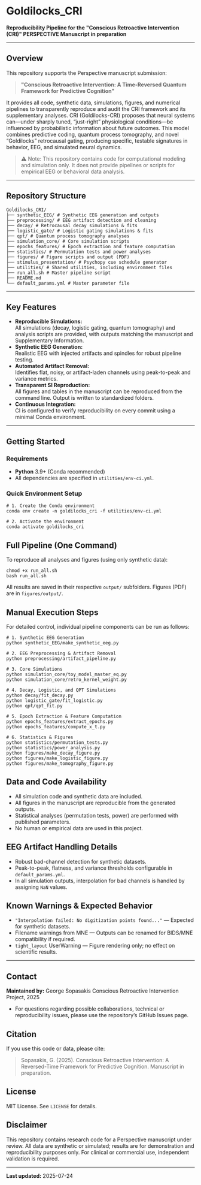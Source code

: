 # Goldilocks_CRI

**Reproducibility Pipeline for the "Conscious Retroactive Intervention (CRI)" PERSPECTIVE Manuscript in preparation**

---

## Overview

This repository supports the Perspective manuscript submission:
> **"Conscious Retroactive Intervention: A Time-Reversed Quantum Framework for Predictive Cognition"**

It provides all code, synthetic data, simulations, figures, and numerical pipelines to transparently reproduce and audit the CRI framework and its supplementary analyses.
CRI (Goldilocks-CRI) proposes that neural systems can—under sharply tuned, “just-right” physiological conditions—be influenced by probabilistic information about future outcomes. This model combines predictive coding, quantum process tomography, and novel “Goldilocks” retrocausal gating, producing specific, testable signatures in behavior, EEG, and simulated neural dynamics.

>⚠️ Note: This repository contains code for computational modeling and simulation only. It does not provide pipelines or scripts for empirical EEG or behavioral data analysis.

---

## Repository Structure

```text
Goldilocks_CRI/
├── synthetic_EEG/ # Synthetic EEG generation and outputs
├── preprocessing/ # EEG artifact detection and cleaning
├── decay/ # Retrocausal decay simulations & fits
├── logistic_gate/ # Logistic gating simulations & fits
├── qpt/ # Quantum process tomography analyses
├── simulation_core/ # Core simulation scripts
├── epochs_features/ # Epoch extraction and feature computation
├── statistics/ # Permutation tests and power analyses
├── figures/ # Figure scripts and output (PDF)
├── stimulus_presentation/ # Psychopy cue schedule generator
├── utilities/ # Shared utilities, including environment files
├── run_all.sh # Master pipeline script
├── README.md
└── default_params.yml # Master parameter file

```

---

## Key Features

- **Reproducible Simulations:**  
  All simulations (decay, logistic gating, quantum tomography) and analysis scripts are provided, with outputs matching the manuscript and Supplementary Information.
- **Synthetic EEG Generation:**  
  Realistic EEG with injected artifacts and spindles for robust pipeline testing.
- **Automated Artifact Removal:**  
  Identifies flat, noisy, or artifact-laden channels using peak-to-peak and variance metrics.
- **Transparent SI Reproduction:**  
  All figures and tables in the manuscript can be reproduced from the command line. Output is written to standardized folders.
- **Continuous Integration:**  
  CI is configured to verify reproducibility on every commit using a minimal Conda environment.

---

## Getting Started

### Requirements

- **Python** 3.9+ (Conda recommended)
- All dependencies are specified in `utilities/env-ci.yml`.

### Quick Environment Setup

```text
# 1. Create the Conda environment
conda env create -n goldilocks_cri -f utilities/env-ci.yml

# 2. Activate the environment
conda activate goldilocks_cri
```

## Full Pipeline (One Command)
To reproduce all analyses and figures (using only synthetic data):
```text
chmod +x run_all.sh
bash run_all.sh
```
All results are saved in their respective `output/` subfolders. Figures (PDF) are in `figures/output/`.

## Manual Execution Steps
For detailed control, individual pipeline components can be run as follows:
```text
# 1. Synthetic EEG Generation
python synthetic_EEG/make_synthetic_eeg.py

# 2. EEG Preprocessing & Artifact Removal
python preprocessing/artifact_pipeline.py

# 3. Core Simulations
python simulation_core/toy_model_master_eq.py
python simulation_core/retro_kernel_weight.py

# 4. Decay, Logistic, and QPT Simulations
python decay/fit_decay.py
python logistic_gate/fit_logistic.py
python qpt/qpt_fit.py

# 5. Epoch Extraction & Feature Computation
python epochs_features/extract_epochs.py
python epochs_features/compute_x_t.py

# 6. Statistics & Figures
python statistics/permutation_tests.py
python statistics/power_analysis.py
python figures/make_decay_figure.py
python figures/make_logistic_figure.py
python figures/make_tomography_figure.py

```
## Data and Code Availability
- All simulation code and synthetic data are included.
- All figures in the manuscript are reproducible from the generated outputs.
- Statistical analyses (permutation tests, power) are performed with published parameters.
- No human or empirical data are used in this project.

## EEG Artifact Handling Details
- Robust bad-channel detection for synthetic datasets.
- Peak-to-peak, flatness, and variance thresholds configurable in `default_params.yml`.
- In all simulation outputs, interpolation for bad channels is handled by assigning `NaN` values.

## Known Warnings & Expected Behavior
- `"Interpolation failed: No digitization points found..."` — Expected for synthetic datasets.
- Filename warnings from MNE — Outputs can be renamed for BIDS/MNE compatibility if required.
- `tight_layout` UserWarning — Figure rendering only; no effect on scientific results.

---

## Contact

**Maintained by:** George Sopasakis
Conscious Retroactive Intervention Project, 2025
- For questions regarding possible collaborations, technical or reproducibility issues, please use the repository’s GitHub Issues page.


## Citation

If you use this code or data, please cite:
> Sopasakis, G. (2025). Conscious Retroactive Intervention: A Reversed-Time Framework for Predictive Cognition. Manuscript in preparation.


## License

MIT License. See `LICENSE` for details.


## Disclaimer

This repository contains research code for a Perspective manuscript under review. All data are synthetic or simulated; results are for demonstration and reproducibility purposes only. For clinical or commercial use, independent validation is required.

---
**Last updated:** 2025-07-24


